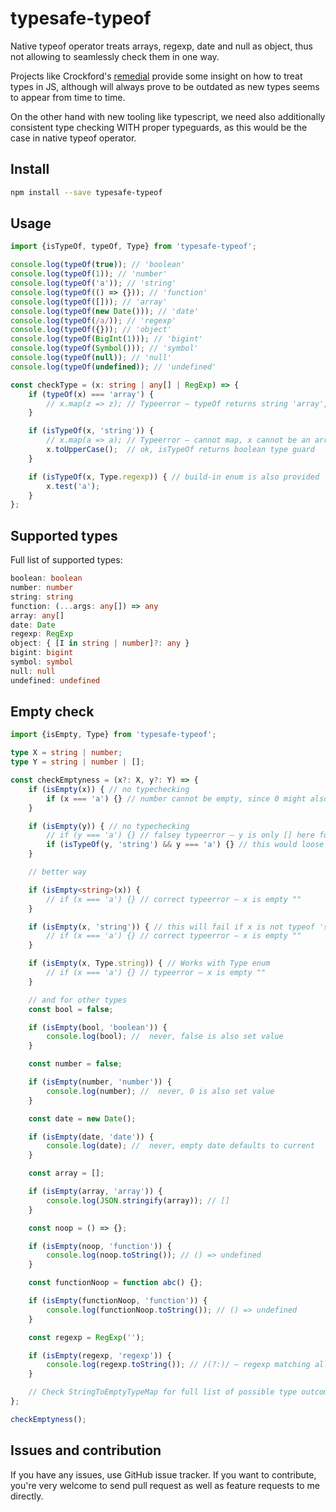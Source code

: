 # typesafe-typeof

Native typeof operator treats arrays, regexp, date and null as object, thus not allowing to seamlessly check them in one way.

Projects like Crockford's [remedial](http://www.crockford.com/javascript/remedial.html) provide some insight on how to treat types in JS,
although will always prove to be outdated as new types seems to appear from time to time. 

On the other hand with new tooling like typescript, we need also additionally consistent type checking WITH proper typeguards,
as this would be the case in native typeof operator.

## Install
```sh
npm install --save typesafe-typeof

```

## Usage
```ts
import {isTypeOf, typeOf, Type} from 'typesafe-typeof';

console.log(typeOf(true)); // 'boolean'
console.log(typeOf(1)); // 'number'
console.log(typeOf('a')); // 'string'
console.log(typeOf(() => {})); // 'function'
console.log(typeOf([])); // 'array'
console.log(typeOf(new Date())); // 'date'
console.log(typeOf(/a/)); // 'regexp'
console.log(typeOf({})); // 'object'
console.log(typeOf(BigInt(1))); // 'bigint'
console.log(typeOf(Symbol())); // 'symbol'
console.log(typeOf(null)); // 'null'
console.log(typeOf(undefined)); // 'undefined'

const checkType = (x: string | any[] | RegExp) => {
    if (typeOf(x) === 'array') {
        // x.map(z => z); // Typeerror – typeOf returns string 'array', so no typechecking here
    }

    if (isTypeOf(x, 'string')) {
        // x.map(a => a); // Typeerror – cannot map, x cannot be an array.
        x.toUpperCase();  // ok, isTypeOf returns boolean type guard
    }

    if (isTypeOf(x, Type.regexp)) { // build-in enum is also provided
        x.test('a');
    }
};
```

## Supported types
Full list of supported types:
```ts
boolean: boolean
number: number
string: string
function: (...args: any[]) => any
array: any[]
date: Date
regexp: RegExp
object: { [I in string | number]?: any }
bigint: bigint
symbol: symbol
null: null
undefined: undefined
```

## Empty check
```ts
import {isEmpty, Type} from 'typesafe-typeof';

type X = string | number;
type Y = string | number | [];

const checkEmptyness = (x?: X, y?: Y) => {
    if (isEmpty(x)) { // no typechecking
        if (x === 'a') {} // number cannot be empty, since 0 might also be set value, no typeerror here
    }

    if (isEmpty(y)) { // no typechecking
        // if (y === 'a') {} // falsey typeerror – y is only [] here for some reason
        if (isTypeOf(y, 'string') && y === 'a') {} // this would loose y's empty state
    }

    // better way

    if (isEmpty<string>(x)) {
        // if (x === 'a') {} // correct typeerror – x is empty ""
    }

    if (isEmpty(x, 'string')) { // this will fail if x is not typeof 'string'
        // if (x === 'a') {} // correct typeerror – x is empty ""
    }

    if (isEmpty(x, Type.string)) { // Works with Type enum
        // if (x === 'a') {} // typeerror – x is empty ""
    }

    // and for other types
    const bool = false;

    if (isEmpty(bool, 'boolean')) {
        console.log(bool); //  never, false is also set value
    }

    const number = false;

    if (isEmpty(number, 'number')) {
        console.log(number); //  never, 0 is also set value
    }

    const date = new Date();

    if (isEmpty(date, 'date')) {
        console.log(date); //  never, empty date defaults to current
    }

    const array = [];

    if (isEmpty(array, 'array')) {
        console.log(JSON.stringify(array)); // []
    }

    const noop = () => {};

    if (isEmpty(noop, 'function')) {
        console.log(noop.toString()); // () => undefined
    }

    const functionNoop = function abc() {};

    if (isEmpty(functionNoop, 'function')) {
        console.log(functionNoop.toString()); // () => undefined
    }

    const regexp = RegExp('');

    if (isEmpty(regexp, 'regexp')) {
        console.log(regexp.toString()); // /(?:)/ – regexp matching all :)
    }

    // Check StringToEmptyTypeMap for full list of possible type outcomes
};

checkEmptyness();
```

## Issues and contribution
If you have any issues, use GitHub issue tracker.
If you want to contribute, you're very welcome to send pull request as well as feature requests to me directly.



